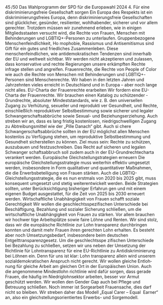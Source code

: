 45 /50
Das Wahlprogramm der SPD für die Europawahl 2024
4. Für eine diskriminierungsfreie Gesellschaft sorgen
Ein Europa des Respekts ist ein diskriminierungsfreies Europa, denn diskriminierungsfreie Gesellschaften 
sind glücklicher, gesünder, resilienter, wohlhabender, sicherer und vor allem gerechter. Trotzdem müssen 
wir zunehmend erleben, wie in einigen Mitgliedsstaaten versucht wird, die Rechte von Frauen, Menschen 
mit Behinderungen und LGBTIQ+-Personen zu unterlaufen. Gruppenbezogene Menschenfeindlichkeit, Ho­
mophobie, Rassismus und Antisemitismus sind Gift für ein gutes und friedliches Zusammenleben.
Diese menschenfeindlichen, wie antidemokratischen Tendenzen sind innerhalb der EU und weltweit 
sichtbar. Wir werden nicht akzeptieren und zulassen, dass konservative und rechte Regierungen unsere 
erkämpften Rechte infrage stellen und angreifen. Frauenrechte, die Rechte von People of Color wie auch 
die Rechte von Menschen mit Behinderungen und LGBTIQ+-Personen sind Menschenrechte. Wir haben in 
den letzten Jahren und Jahrzehnten vieles erreicht in Deutschland und in Europa – aber noch lange nicht 
alles.
EU-Charta der Frauenrechte erarbeiten
Wir fordern eine EU-Charta der Frauenrechte. Wir brauchen einen Katalog zu schützender ­
Grundrechte, 
absoluter Mindeststandards, wie z. B. den universellen Zugang zu Verhütung, sexueller und reprodukti­
ver Gesundheit, und Rechte, einschließlich reproduktiver Selbstbestimmung sowie sicherer und legaler 
Schwangerschaftsabbrüche sowie Sexual- und Beziehungserziehung. Auch streben wir an, dass es lang­
fristig kostenlosen, niedrigschwelligen Zugang zu Abtreibungsmittel wie der „Pille Danach“ gibt. Auch si­
chere Schwangerschaftsabbrüche sollten in der EU möglichst allen Menschen kostenlos zu Verfügung 
stehen, um reproduktive Selbstbestimmung und Gesundheit sicherstellen zu können. Ziel muss sein: 
Rechte zu schützen, auszubauen und festzuschreiben. Das Recht auf sicheren und legalen Schwanger­
schaftsabbruch soll zudem auch in der EU-Grundrechtecharta verankert werden.
Europäische Gleichstellungstrategien erneuern
Die europäische Gleichstellungsstrategie muss weiterhin effektiv umgesetzt werden, insbesondere in 
Form qualitativer und quantitativer Maßnahmen, die die Erwerbsbeteiligung von Frauen stärken. Auch die 
LGBTIQ-Gleichstellungsstrategie, die es nun erstmals von 2020 bis 2025 gibt, muss konsequent umgesetzt 
und stetig weiterentwickelt werden. Beide Strategien sollten, unter Berücksichtigung bisheriger Erfahrun­
gen und mit einem eigenen Budget ausgestattet, für die Zeit von 2025 bis 2030 erneuert werden.
Wirtschaftliche Unabhängigkeit von Frauen schafft soziale Gerechtigkeit
Wir wollen die geschlechtsspezifischen Unterschiede bei Beschäftigung, Bezahlung und sozialer Sicherung 
schließen, um die wirtschaftliche Unabhängigkeit von Frauen zu stärken. Vor allem brauchen wir hochwer­
tige Arbeitsplätze sowie faire Löhne und Renten. Wir sind stolz, dass wir die europäische Richtlinie zur Lohn­
transparenz durchbringen konnten und damit mehr Frauen ihren gerechten Lohn erhalten. Es besteht aber 
noch Umsetzungsbedarf, insbesondere beim deutschen Entgelttransparenzgesetz. Um die geschlechtsspe­
zifischen Unterschiede bei Bezahlung zu schließen, setzen wir uns neben der Umsetzung der Richtlinie für 
Lohntransparenz für eine EU-Richtlinie zu Antidiskriminierung bei Löhnen ein. Denn für uns ist klar: Lohn­
transparenz allein wird unserem sozialdemokratischen Anspruch nicht gerecht. Wir wollen gleiche Entloh­
nung für gleiche Arbeit am gleichen Ort in der Europäischen Union. Auch die angenommene Mindestlohn­
richtlinie wird dafür sorgen, dass gerade Frauen, die häufig im Niedriglohnsektor arbeiten, besser vor Armut 
geschützt werden. Wir wollen den Gender Gap auch bei Pflege und Betreuung schließen. Noch immer ist 
Sorgearbeit Frauensache, dies darf nicht so bleiben. Wir streben daher das Modell „Equal Carer – Equal 
­
Earner“ an, also ein gleichstellungsorientiertes Erwerbs- und Sorgemodell.
